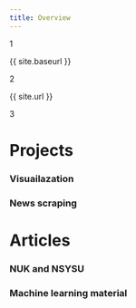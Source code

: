 ```yaml
---
title: Overview
---
```

1

{{ site.baseurl }}

2

{{ site.url }}

3

# Projects 
### Visuailazation
### News scraping

# Articles 
### NUK and NSYSU
### Machine learning material 